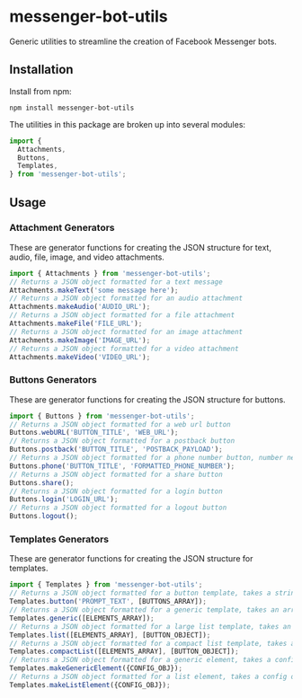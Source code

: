 # messenger-bot-utils
Generic utilities to streamline the creation of Facebook Messenger bots.

## Installation
Install from npm:
```
npm install messenger-bot-utils
```
The utilities in this package are broken up into several modules:
```js
import {
  Attachments,
  Buttons,
  Templates,
} from 'messenger-bot-utils';
```

## Usage
### Attachment Generators
These are generator functions for creating the JSON structure for text, audio, file, image, and video attachments.
```js
import { Attachments } from 'messenger-bot-utils';
// Returns a JSON object formatted for a text message
Attachments.makeText('some message here');
// Returns a JSON object formatted for an audio attachment
Attachments.makeAudio('AUDIO_URL');
// Returns a JSON object formatted for a file attachment
Attachments.makeFile('FILE_URL');
// Returns a JSON object formatted for an image attachment
Attachments.makeImage('IMAGE_URL');
// Returns a JSON object formatted for a video attachment
Attachments.makeVideo('VIDEO_URL');
```
### Buttons Generators
These are generator functions for creating the JSON structure for buttons.
```js
import { Buttons } from 'messenger-bot-utils';
// Returns a JSON object formatted for a web url button
Buttons.webURL('BUTTON_TITLE', 'WEB_URL');
// Returns a JSON object formatted for a postback button
Buttons.postback('BUTTON_TITLE', 'POSTBACK_PAYLOAD');
// Returns a JSON object formatted for a phone number button, number needs to be formatted as '+15105555555'
Buttons.phone('BUTTON_TITLE', 'FORMATTED_PHONE_NUMBER');
// Returns a JSON object formatted for a share button
Buttons.share();
// Returns a JSON object formatted for a login button
Buttons.login('LOGIN_URL');
// Returns a JSON object formatted for a logout button
Buttons.logout();
```
### Templates Generators
These are generator functions for creating the JSON structure for templates.
```js
import { Templates } from 'messenger-bot-utils';
// Returns a JSON object formatted for a button template, takes a string and an array of button objects
Templates.button('PROMPT_TEXT', [BUTTONS_ARRAY]);
// Returns a JSON object formatted for a generic template, takes an array of element objects, up to 10
Templates.generic([ELEMENTS_ARRAY]);
// Returns a JSON object formatted for a large list template, takes an array of between 2 and 4 element objects, and an optional array of a single button object
Templates.list([ELEMENTS_ARRAY], [BUTTON_OBJECT]);
// Returns a JSON object formatted for a compact list template, takes an array of between 2 and 4 element objects, and an optional array of a single button object
Templates.compactList([ELEMENTS_ARRAY], [BUTTON_OBJECT]);
// Returns a JSON object formatted for a generic element, takes a config object with a `title` key, and optional keys for `subtitle`, `image_url`, `default_action` object, and `buttons` array of buttons.
Templates.makeGenericElement({CONFIG_OBJ});
// Returns a JSON object formatted for a list element, takes a config object with a `title` key, and optional keys for `subtitle`, `image_url`, `default_action` object, and `buttons` array of buttons.
Templates.makeListElement({CONFIG_OBJ});
```
